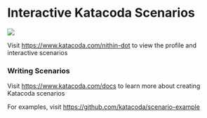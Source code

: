 # Interactive Katacoda Scenarios

[![](http://shields.katacoda.com/katacoda/nithin-dot/count.svg)](https://www.katacoda.com/nithin-dot "Get your profile on Katacoda.com")

Visit https://www.katacoda.com/nithin-dot to view the profile and interactive scenarios

### Writing Scenarios
Visit https://www.katacoda.com/docs to learn more about creating Katacoda scenarios

For examples, visit https://github.com/katacoda/scenario-example
